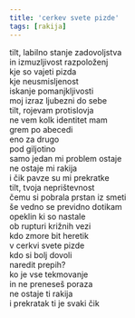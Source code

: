 ```yaml
---
title: 'cerkev svete pizde'
tags: [rakija]
---
```

tilt, labilno stanje zadovoljstva\
in izmuzljivost razpoloženj\
kje so vajeti pizda\
kje neusmisljenost\
iskanje pomanjkljivosti\
moj izraz ljubezni do sebe\
tilt, rojevam protislovja\
ne vem kolk identitet mam\
grem po abecedi\
eno za drugo\
pod giljotino\
samo jedan mi problem ostaje\
ne ostaje mi rakija\
i čik pavze su mi prekratke\
tilt, tvoja neprištevnost\
čemu si pobrala prstan iz smeti\
še vedno se previdno dotikam\
opeklin ki so nastale\
ob rupturi križnih vezi\
kdo zmore bit heretik\
v cerkvi svete pizde\
kdo si bolj dovoli\
naredit prepih?\
ko je vse tekmovanje\
in ne preneseš poraza\
ne ostaje ti rakija\
i prekratak ti je svaki čik

